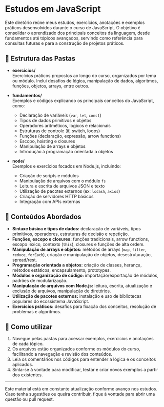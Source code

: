 # Estudos em JavaScript

Este diretório reúne meus estudos, exercícios, anotações e exemplos práticos desenvolvidos durante o curso de JavaScript. O objetivo é consolidar o aprendizado dos principais conceitos da linguagem, desde fundamentos até tópicos avançados, servindo como referência para consultas futuras e para a construção de projetos práticos.

## 📂 Estrutura das Pastas

- **exercicios/**  
  Exercícios práticos propostos ao longo do curso, organizados por tema ou módulo. Inclui desafios de lógica, manipulação de dados, algoritmos, funções, objetos, arrays, entre outros.

- **fundamentos/**  
  Exemplos e códigos explicando os principais conceitos do JavaScript, como:

  - Declaração de variáveis (`var`, `let`, `const`)
  - Tipos de dados primitivos e objetos
  - Operadores aritméticos, lógicos e relacionais
  - Estruturas de controle (if, switch, loops)
  - Funções (declaração, expressão, arrow functions)
  - Escopo, hoisting e closures
  - Manipulação de arrays e objetos
  - Introdução à programação orientada a objetos

- **node/**  
  Exemplos e exercícios focados em Node.js, incluindo:
  - Criação de scripts e módulos
  - Manipulação de arquivos com o módulo `fs`
  - Leitura e escrita de arquivos JSON e texto
  - Utilização de pacotes externos (ex: `lodash`, `axios`)
  - Criação de servidores HTTP básicos
  - Integração com APIs externas

## 📝 Conteúdos Abordados

- **Sintaxe básica e tipos de dados:** declaração de variáveis, tipos primitivos, operadores, estruturas de decisão e repetição.
- **Funções, escopo e closures:** funções tradicionais, arrow functions, escopo léxico, contexto (`this`), closures e funções de alta ordem.
- **Manipulação de arrays e objetos:** métodos de arrays (`map`, `filter`, `reduce`, `forEach`), criação e manipulação de objetos, desestruturação, spread/rest.
- **Programação orientada a objetos:** criação de classes, herança, métodos estáticos, encapsulamento, prototypes.
- **Módulos e organização de código:** importação/exportação de módulos, padrões de modularização.
- **Manipulação de arquivos com Node.js:** leitura, escrita, atualização e exclusão de arquivos, manipulação de diretórios.
- **Utilização de pacotes externos:** instalação e uso de bibliotecas populares do ecossistema JavaScript.
- **Exercícios práticos:** desafios para fixação dos conceitos, resolução de problemas e algoritmos.

## 🚀 Como utilizar

1. Navegue pelas pastas para acessar exemplos, exercícios e anotações de cada tópico.
2. Os arquivos estão organizados conforme os módulos do curso, facilitando a navegação e revisão dos conteúdos.
3. Leia os comentários nos códigos para entender a lógica e os conceitos aplicados.
4. Sinta-se à vontade para modificar, testar e criar novos exemplos a partir dos existentes.

---

Este material está em constante atualização conforme avanço nos estudos. Caso tenha sugestões ou queira contribuir, fique à vontade para abrir uma questão ou pull request.
